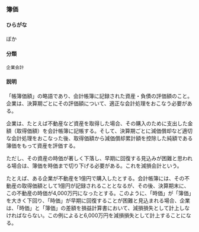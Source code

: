 <div style="display:none;">

## [あ行](securities-terms?id=あ行)
## [か行](securities-terms?id=か行)
## [さ行](securities-terms?id=さ行)
## [た行](securities-terms?id=た行)
## [な行](securities-terms?id=な行)
## [は行](securities-terms?id=は行)

</div>

### 簿価

#### ひらがな

ぼか

#### 分類

`企業会計`

#### 説明

「帳簿価額」の略語であり、会計帳簿に記録された資産・負債の評価額のこと。企業は、決算期ごとにその評価額について、適正な会計処理をおこなう必要がある。
企業は、たとえば不動産など資産を取得した場合、その購入のために支出した金額（取得価額）を会計帳簿に記帳する。そして、決算期ごとに減価償却など適切な会計処理をおこなった後、取得価額から減価償却累計額を控除した純額である簿価をもって資産を評価する。
ただし、その資産の時価が著しく下落し、早期に回復する見込みが困難と思われる場合は、簿価を時価まで切り下げる必要がある。これを減損会計という。
たとえば、ある企業が不動産を1億円で購入したとする。会計帳簿には、その不動産の取得価額として1億円が記録されることとなるが、その後、決算期末に、この不動産の時価が4,000万円になったとする。このように、「時価」が「簿価」を大きく下回り、「時価」が早期に回復することが困難と見込まれる場合、企業は、「時価」と「簿価」の差額を損益計算書において、減損損失として計上しなければならない。この例によると6,000万円を減損損失として計上することになる。

<div style="display:none;">

## [ま行](securities-terms?id=ま行)
## [や行](securities-terms?id=や行)
## [ら行](securities-terms?id=ら行)
## [わ行](securities-terms?id=わ行)
## [英数字・記号](securities-terms?id=英数字・記号)

</div>

